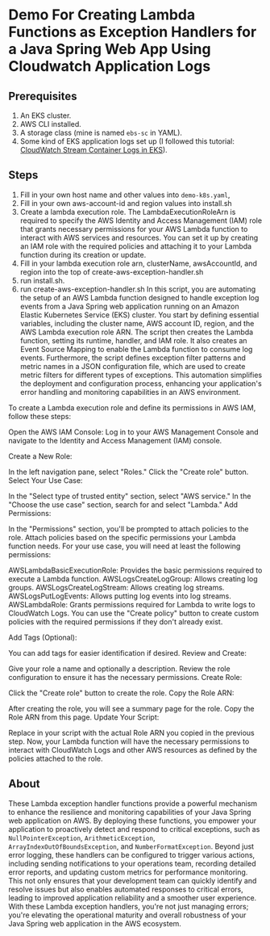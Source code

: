 # Demo For Creating Lambda Functions as Exception Handlers for a Java Spring Web App Using Cloudwatch Application Logs

## Prerequisites
1. An EKS cluster.
2. AWS CLI installed.
3. A storage class (mine is named `ebs-sc` in YAML).
4. Some kind of EKS application logs set up (I followed this tutorial: [CloudWatch Stream Container Logs in EKS](https://repost.aws/knowledge-center/cloudwatch-stream-container-logs-eks)).

## Steps
1. Fill in your own host name and other values into `demo-k8s.yaml`, 
2. Fill in your own aws-account-id and region values into install.sh
3. Create a lambda execution role. The LambdaExecutionRoleArn is required to specify the AWS Identity and Access Management (IAM) role that grants necessary permissions for your AWS Lambda function to interact with AWS services and resources. You can set it up by creating an IAM role with the required policies and attaching it to your Lambda function during its creation or update.
4. Fill in your lambda execution role arn, clusterName, awsAccountId, and region into the top of create-aws-exception-handler.sh
5. run install.sh.
6. run create-aws-exception-handler.sh In this script, you are automating the setup of an AWS Lambda function designed to handle exception log events from a Java Spring web application running on an Amazon Elastic Kubernetes Service (EKS) cluster. You start by defining essential variables, including the cluster name, AWS account ID, region, and the AWS Lambda execution role ARN. The script then creates the Lambda function, setting its runtime, handler, and IAM role. It also creates an Event Source Mapping to enable the Lambda function to consume log events. Furthermore, the script defines exception filter patterns and metric names in a JSON configuration file, which are used to create metric filters for different types of exceptions. This automation simplifies the deployment and configuration process, enhancing your application's error handling and monitoring capabilities in an AWS environment.

To create a Lambda execution role and define its permissions in AWS IAM, follow these steps:

Open the AWS IAM Console: Log in to your AWS Management Console and navigate to the Identity and Access Management (IAM) console.

Create a New Role:

In the left navigation pane, select "Roles."
Click the "Create role" button.
Select Your Use Case:

In the "Select type of trusted entity" section, select "AWS service."
In the "Choose the use case" section, search for and select "Lambda."
Add Permissions:

In the "Permissions" section, you'll be prompted to attach policies to the role. Attach policies based on the specific permissions your Lambda function needs. For your use case, you will need at least the following permissions:

AWSLambdaBasicExecutionRole: Provides the basic permissions required to execute a Lambda function.
AWSLogsCreateLogGroup: Allows creating log groups.
AWSLogsCreateLogStream: Allows creating log streams.
AWSLogsPutLogEvents: Allows putting log events into log streams.
AWSLambdaRole: Grants permissions required for Lambda to write logs to CloudWatch Logs.
You can use the "Create policy" button to create custom policies with the required permissions if they don't already exist.

Add Tags (Optional):

You can add tags for easier identification if desired.
Review and Create:

Give your role a name and optionally a description.
Review the role configuration to ensure it has the necessary permissions.
Create Role:

Click the "Create role" button to create the role.
Copy the Role ARN:

After creating the role, you will see a summary page for the role. Copy the Role ARN from this page.
Update Your Script:

Replace <your-lambda-execution-role-arn> in your script with the actual Role ARN you copied in the previous step.
Now, your Lambda function will have the necessary permissions to interact with CloudWatch Logs and other AWS resources as defined by the policies attached to the role.

## About
These Lambda exception handler functions provide a powerful mechanism to enhance the resilience and monitoring capabilities of your Java Spring web application on AWS. By deploying these functions, you empower your application to proactively detect and respond to critical exceptions, such as `NullPointerException`, `ArithmeticException`, `ArrayIndexOutOfBoundsException`, and `NumberFormatException`. Beyond just error logging, these handlers can be configured to trigger various actions, including sending notifications to your operations team, recording detailed error reports, and updating custom metrics for performance monitoring. This not only ensures that your development team can quickly identify and resolve issues but also enables automated responses to critical errors, leading to improved application reliability and a smoother user experience. With these Lambda exception handlers, you're not just managing errors; you're elevating the operational maturity and overall robustness of your Java Spring web application in the AWS ecosystem.
